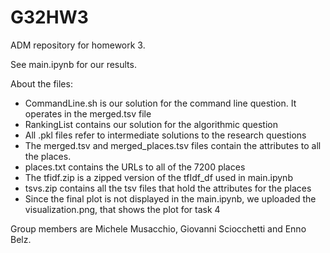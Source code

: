 # G32HW3
ADM repository for homework 3.

See main.ipynb for our results.

About the files:
- CommandLine.sh is our solution for the command line question. It operates in the merged.tsv file
- RankingList contains our solution for the algorithmic question
- All .pkl files refer to intermediate solutions to the research questions
- The merged.tsv and merged_places.tsv files contain the attributes to all the places.
- places.txt contains the URLs to all of the 7200 places
- The tfidf.zip is a zipped version of the tfIdf_df used in main.ipynb
- tsvs.zip contains all the tsv files that hold the attributes for the places
- Since the final plot is not displayed in the main.ipynb, we uploaded the visualization.png, that shows the plot for task 4

Group members are Michele Musacchio, Giovanni Sciocchetti and Enno Belz.
